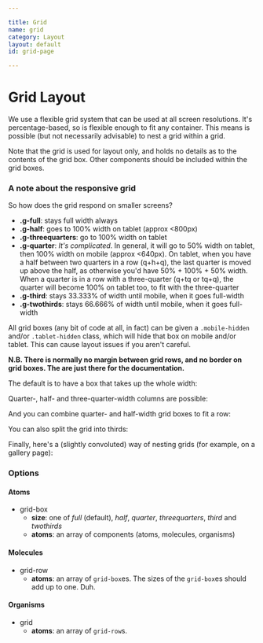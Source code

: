 ```yaml
---

title: Grid
name: grid
category: Layout
layout: default
id: grid-page

---
```


# Grid Layout

We use a flexible grid system that can be used at all screen resolutions. It's percentage-based, so is flexible enough to fit any container. This means is possible (but not necessarily advisable) to nest a grid within a grid.

Note that the grid is used for layout only, and holds no details as to the contents of the grid box. Other components should be included within the grid boxes.

### A note about the responsive grid

So how does the grid respond on smaller screens?

* **.g-full**: stays full width always
* **.g-half**: goes to 100% width on tablet (approx <800px)
* **.g-threequarters**: go to 100% width on tablet
* **.g-quarter**: _It's complicated_. In general, it will go to 50% width on tablet, then 100% width on mobile  (approx <640px). On tablet, when you have a half between two quarters in a row (q+h+q), the last quarter is moved up above the half, as otherwise you'd have 50% + 100% + 50% width. When a quarter is in a row with a three-quarter (q+tq or tq+q), the quarter will become 100% on tablet too, to fit with the three-quarter
* **.g-third**: stays 33.333% of width until mobile, when it goes full-width
* **.g-twothirds**: stays 66.666% of width until mobile, when it goes full-width

All grid boxes (any bit of code at all, in fact) can be given a `.mobile-hidden` and/or `.tablet-hidden` class, which will hide that box on mobile and/or tablet. This can cause layout issues if you aren't careful.

**N.B. There is normally no margin between grid rows, and no border on grid boxes. The are just there for the documentation.**

The default is to have a box that takes up the whole width:

<script>
component("grid", { "atoms":[
  { "grid-row": { "atoms": [
    { "grid-box": { "atoms": { "text": " .g-full (default)" } } }
  ] } }
] });
</script>

Quarter-, half- and three-quarter-width columns are possible:

<script>
component("grid", { "atoms":[
  { "grid-row": { "atoms": [
    { "grid-box": { "size": "half", "atoms": { "text": " .g-half" } } },
    { "grid-box": { "size": "half", "atoms": { "text": " .g-half" } } }
  ] } },
  { "grid-row": { "atoms": [
    { "grid-box": { "size": "quarter", "atoms": { "text": " .g-quarter" } } },
    { "grid-box": { "size": "quarter", "atoms": { "text": " .g-quarter" } } },
    { "grid-box": { "size": "quarter", "atoms": { "text": " .g-quarter" } } },
    { "grid-box": { "size": "quarter", "atoms": { "text": " .g-quarter" } } }
  ] } },
  { "grid-row": { "atoms": [
    { "grid-box": { "size": "quarter", "atoms": { "text": " .g-quarter" } } },
    { "grid-box": { "size": "threequarters", "atoms": { "text": " .g-threequarters" } } }
  ] } },
  { "grid-row": { "atoms": [
    { "grid-box": { "size": "threequarters", "atoms": { "text": " .g-threequarters" } } },
    { "grid-box": { "size": "quarter", "atoms": { "text": " .g-quarter" } } }
  ] } }
] });
</script>

And you can combine quarter- and half-width grid boxes to fit a row:

<script>
component("grid", { "atoms":[
  { "grid-row": { "atoms": [
    { "grid-box": { "size": "half", "atoms": { "text": " .g-half" } } },
    { "grid-box": { "size": "quarter", "atoms": { "text": " .g-quarter" } } },
    { "grid-box": { "size": "quarter", "atoms": { "text": " .g-quarter" } } }
  ] } },
  { "grid-row": { "atoms": [
    { "grid-box": { "size": "quarter", "atoms": { "text": " .g-quarter" } } },
    { "grid-box": { "size": "half", "atoms": { "text": " .g-half" } } },
    { "grid-box": { "size": "quarter", "atoms": { "text": " .g-quarter" } } }
  ] } },
  { "grid-row": { "atoms": [
    { "grid-box": { "size": "quarter", "atoms": { "text": " .g-quarter" } } },
    { "grid-box": { "size": "quarter", "atoms": { "text": " .g-quarter" } } },
    { "grid-box": { "size": "half", "atoms": { "text": " .g-half" } } }
  ] } }
] });
</script>

You can also split the grid into thirds:

<script>
component("grid", { "atoms":[
  { "grid-row": { "atoms": [
    { "grid-box": { "size": "third", "atoms": { "text": " .g-third" } } },
    { "grid-box": { "size": "third", "atoms": { "text": " .g-third" } } },
    { "grid-box": { "size": "third", "atoms": { "text": " .g-third" } } }
  ] } },
  { "grid-row": { "atoms": [
    { "grid-box": { "size": "twothirds", "atoms": { "text": " .g-twothirds" } } },
    { "grid-box": { "size": "third", "atoms": { "text": " .g-third" } } }
  ] } },
  { "grid-row": { "atoms": [
    { "grid-box": { "size": "third", "atoms": { "text": " .g-third" } } },
    { "grid-box": { "size": "twothirds", "atoms": { "text": " .g-twothirds" } } }
  ] } }
] });
</script>

Finally, here's a (slightly convoluted) way of nesting grids (for example, on a gallery page):

<script>
component("grid", { "atoms":[
  { "grid-row": { "atoms": [
    { "grid-box": { "size": "quarter", "atoms": { "text": " .g-quarter" } } },
    { "grid-box": { "size": "threequarters", "atoms":
      {
        "grid": { "atoms": [
          { "grid-row": { "atoms": [
            { "grid-box": { "size": "third", "atoms":
              {
                "grid": { "atoms": [
                  { "grid-row": { "atoms":
                    { "grid-box": { "size": "full", "atoms": { "text": " You can even triple-nest!" } } }
                  } },
                  { "grid-row": { "atoms": [
                    { "grid-box": { "size": "half", "atoms": { "text": " .g-half" } } },
                    { "grid-box": { "size": "half", "atoms": { "text": " .g-half" } } }
                  ] } }
                ] }
              }
            } },
            { "grid-box": { "size": "third", "atoms": { "text": " .g-third" } } },
            { "grid-box": { "size": "third", "atoms": { "text": " .g-third" } } }
          ] } },
          { "grid-row": { "atoms": [
            { "grid-box": { "size": "third", "atoms": { "text": " .g-third" } } },
            { "grid-box": { "size": "third", "atoms": { "text": " .g-third" } } },
            { "grid-box": { "size": "third", "atoms": { "text": " .g-third" } } }
          ] } },
          { "grid-row": { "atoms": [
            { "grid-box": { "size": "third", "atoms": { "text": " .g-third" } } },
            { "grid-box": { "size": "third", "atoms": { "text": " .g-third" } } },
            { "grid-box": { "size": "third", "atoms": { "text": " .g-third" } } }
          ] } }
        ]}
      }
    } }
  ] } },
] });
</script>

### Options

#### Atoms

* grid-box
  * **size**: one of _full_ (default), _half_, _quarter_, _threequarters_, _third_ and _twothirds_
  * **atoms**: an array of components (atoms, molecules, organisms)


#### Molecules

* grid-row
  * **atoms**: an array of `grid-box`es. The sizes of the `grid-box`es should add up to one. Duh.


#### Organisms

* grid
  * **atoms**: an array of `grid-row`s.

